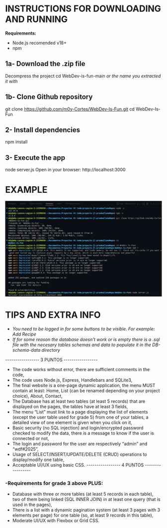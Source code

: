 # INSTRUCTIONS FOR DOWNLOADING AND RUNNING
**Requirements:** 
- Node.js recomended v18+
- npm 
## 1a- Download the .zip file 
Decompress the project
cd WebDev-is-fun-main *or the name you extracted it with*
## 1b- Clone Github repository
git clone https://github.com/m0y-Cortes/WebDev-Is-Fun.git
cd WebDev-Is-Fun

## 2- Install dependencies
npm install

## 3- Execute the app
node server.js
Open in your browser: http://localhost:3000

# EXAMPLE
![example in terminal](/public/images/image.png)

# TIPS AND EXTRA INFO
- *You need to be logged in for some buttons to be visible. For example: Add Recipe*
- *If for some reason the database doesn't work or is empty there is a .sql file with the necesary tables schemas and data to populate it in the DB-schema-data directory*



----------------- 3 PUNTOS -----------------
- The code works without error, there are sufficient comments in the code,
- The code uses Node.js, Express, Handlebars and SQLite3,
- The final website is a one-page dynamic application, the menu MUST 
contain at least: Home, List (can be renamed depending on your project choice), About, Contact,
- The Database has at least two tables (at least 5 records) that are displayed on the pages, the tables have at least 3 fields,
- The menu “List” must link to a page displaying the list of elements
(except the user table used for grade 5) from one of your tables, a
detailed view of one element is given when you click on it,
- Basic security (no SQL injection) and login/encrypted password checked to modify the data, there is a message to know if the user is connected or not,
- The login and password for the user are respectively “admin” and
“wdf#2025”,
- Usage of SELECT/INSERT/UPDATE/DELETE (CRUD) operations to
display/modify one table,
- Acceptable UI/UX using basic CSS.
----------------- 4 PUNTOS -----------------
### -Requirements for grade 3 above PLUS:
- Database with three or more tables (at least 5 records in each table), two of them being linked (SQL INNER JOIN) in at least one query (that is used in the pages),
- There is a list with a dynamic pagination system (at least 3 pages with 3 elements per page) for one table (so, at least 9 records in this table),
- Moderate UI/UX with Flexbox or Grid CSS.